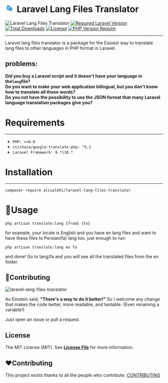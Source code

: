 # <svg xmlns="http://www.w3.org/2000/svg" xmlns:xlink="http://www.w3.org/1999/xlink" height="25" width="30" zoomAndPan="magnify" viewBox="0 0 30 30.000001" height="40" preserveAspectRatio="xMidYMid meet" version="1.0"><defs><clipPath id="id1"><path d="M 9 8 L 25.886719 8 L 25.886719 26.308594 L 9 26.308594 Z M 9 8 " clip-rule="nonzero"/></clipPath><clipPath id="id2"><path d="M 3.386719 3.808594 L 21 3.808594 L 21 22 L 3.386719 22 Z M 3.386719 3.808594 " clip-rule="nonzero"/></clipPath><clipPath id="id3"><path d="M 14 21 L 21 21 L 21 26.308594 L 14 26.308594 Z M 14 21 " clip-rule="nonzero"/></clipPath></defs><g clip-path="url(#id1)"><path fill="rgb(81.17981%, 84.709167%, 86.268616%)" d="M 9.011719 8.183594 L 24.636719 8.183594 C 25.328125 8.183594 25.886719 8.746094 25.886719 9.433594 L 25.886719 25.058594 C 25.886719 25.75 25.328125 26.308594 24.636719 26.308594 L 15.886719 26.308594 Z M 9.011719 8.183594 " fill-opacity="1" fill-rule="nonzero"/></g><path fill="rgb(32.939148%, 43.139648%, 47.839355%)" d="M 16.40625 21.84375 L 15.835938 20.734375 L 16.390625 20.449219 C 16.429688 20.429688 20.203125 18.441406 22.042969 14.757812 L 22.320312 14.199219 L 23.441406 14.757812 L 23.160156 15.316406 C 21.132812 19.375 17.132812 21.472656 16.960938 21.558594 Z M 16.40625 21.84375 " fill-opacity="1" fill-rule="nonzero"/><path fill="rgb(32.939148%, 43.139648%, 47.839355%)" d="M 23.398438 21.308594 L 22.855469 21.003906 C 22.726562 20.933594 19.671875 19.191406 17.546875 16.210938 L 18.5625 15.484375 C 20.523438 18.230469 23.441406 19.898438 23.46875 19.914062 L 24.011719 20.222656 Z M 23.398438 21.308594 " fill-opacity="1" fill-rule="nonzero"/><path fill="rgb(32.939148%, 43.139648%, 47.839355%)" d="M 15.886719 13.808594 L 24.636719 13.808594 L 24.636719 15.058594 L 15.886719 15.058594 Z M 15.886719 13.808594 " fill-opacity="1" fill-rule="nonzero"/><path fill="rgb(32.939148%, 43.139648%, 47.839355%)" d="M 19.636719 12.558594 L 20.886719 12.558594 L 20.886719 15.058594 L 19.636719 15.058594 Z M 19.636719 12.558594 " fill-opacity="1" fill-rule="nonzero"/><g clip-path="url(#id2)"><path fill="rgb(12.939453%, 58.81958%, 95.289612%)" d="M 20.261719 21.933594 L 4.636719 21.933594 C 3.945312 21.933594 3.386719 21.375 3.386719 20.683594 L 3.386719 5.058594 C 3.386719 4.371094 3.945312 3.808594 4.636719 3.808594 L 13.386719 3.808594 Z M 20.261719 21.933594 " fill-opacity="1" fill-rule="nonzero"/></g><g clip-path="url(#id3)"><path fill="rgb(24.708557%, 31.759644%, 70.979309%)" d="M 15.886719 26.308594 L 14.011719 21.933594 L 20.261719 21.933594 Z M 15.886719 26.308594 " fill-opacity="1" fill-rule="nonzero"/></g><path fill="rgb(100%, 100%, 100%)" d="M 11.621094 15.058594 L 8.894531 15.058594 L 8.265625 16.933594 L 6.511719 16.933594 L 9.488281 8.808594 L 11.015625 8.808594 L 14.011719 16.933594 L 12.257812 16.933594 Z M 9.289062 13.808594 L 11.226562 13.808594 L 10.253906 10.863281 Z M 9.289062 13.808594 " fill-opacity="1" fill-rule="nonzero"/></svg> Laravel Lang Files Translator

![Laravel Lang Files Translator][img-package]
[![Required Laravel Version][ico-laravel]][link-packagist]
[![Total Downloads][ico-downloads]][link-packagist]
[![License][ico-license]][link-packagist]
[![PHP Version Require][ico-php]][link-packagist]
***
Laravel lang files translator is a package for the Easiest way to translate lang files to other languages in PHP format in Laravel. <br>

## problems:
**Did you buy a Laravel script and it doesn't have your language in the`lang`file?** </br>
**Do you want to make your web application bilingual, but you don't know how to translate all those words?**</br>
**Do you not have the possibility to use the JSON format that many Laravel language translation packages give you?**

# Requirements
***

- `PHP: >=8.0`
- `stichoza/google-translate-php: ^5.1`
- `Laravel Framework: 9.*|10.*`

# Installation
***
```
composer require alisalehi/laravel-lang-files-translator
```

# 💎Usage
```
php artisan translate:lang {from} {to}
```
for example, your locale is English and you have en lang files and want to have these files to Persian(fa) lang too.
just enough to run:
```
php artisan translate:lang en fa
```
and done!
Go to lang/fa and you will see all the translated files from the en folder.

## 🙋Contributing
![laravel-lang-files-translator](https://github.com/alisalehi1380/laravel-lang-files-translator/assets/111766206/a43389af-2f2e-4f29-8993-0609b94abbe8)

As Einstein said, **"There's a way to do it better!"** So I welcome any change that makes the code better, more readable, and testable. (Even renaming a variable!) 

Just open an issue or pull a request.


## License
The MIT License (MIT). See **[License File](https://github.com/alisalehi1380/laravel-lang-files-translator/blob/master/LICENSE)** for more information.

## ❤️Contributing
This project exists thanks to all the people who
contribute. [CONTRIBUTING](https://github.com/alisalehi/laravel-lang-files-translator/graphs/contributors)


[img-package]: https://banners.beyondco.de/laravel-lang-files-translator%20.png?theme=dark&packageManager=composer+require&packageName=alisalehi%2Flaravel-lang-files-translator&pattern=fourPointStars&style=style_1&description=Easiest+way+to+translate+lang+files&md=1&showWatermark=0&fontSize=100px&images=translate
[ico-laravel]: https://img.shields.io/badge/Laravel-≥%208-ff2d20?style=&logo=laravel
[link-packagist]: https://packagist.org/packages/alisalehi/laravel-lang-files-translator
[ico-php]: http://poser.pugx.org/alisalehi/laravel-lang-files-translator/require/php
[ico-license]: http://poser.pugx.org/alisalehi/laravel-lang-files-translator/license
[ico-downloads]: http://poser.pugx.org/alisalehi/laravel-lang-files-translator/downloads
